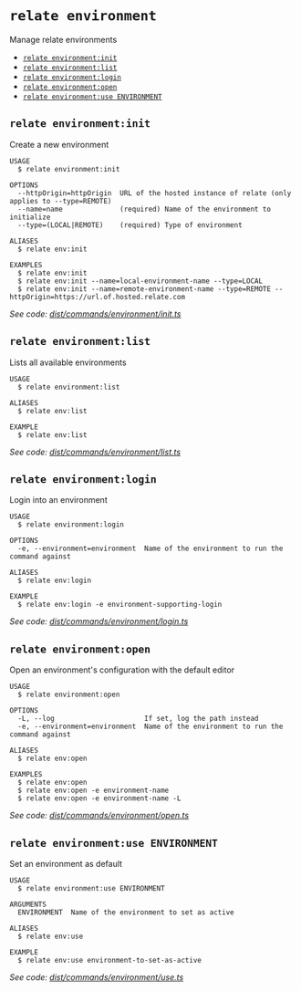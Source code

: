 `relate environment`
====================

Manage relate environments

* [`relate environment:init`](#relate-environmentinit)
* [`relate environment:list`](#relate-environmentlist)
* [`relate environment:login`](#relate-environmentlogin)
* [`relate environment:open`](#relate-environmentopen)
* [`relate environment:use ENVIRONMENT`](#relate-environmentuse-environment)

## `relate environment:init`

Create a new environment

```
USAGE
  $ relate environment:init

OPTIONS
  --httpOrigin=httpOrigin  URL of the hosted instance of relate (only applies to --type=REMOTE)
  --name=name              (required) Name of the environment to initialize
  --type=(LOCAL|REMOTE)    (required) Type of environment

ALIASES
  $ relate env:init

EXAMPLES
  $ relate env:init
  $ relate env:init --name=local-environment-name --type=LOCAL
  $ relate env:init --name=remote-environment-name --type=REMOTE --httpOrigin=https://url.of.hosted.relate.com
```

_See code: [dist/commands/environment/init.ts](https://github.com/neo-technology/relate/blob/v1.0.2-alpha.3/dist/commands/environment/init.ts)_

## `relate environment:list`

Lists all available environments

```
USAGE
  $ relate environment:list

ALIASES
  $ relate env:list

EXAMPLE
  $ relate env:list
```

_See code: [dist/commands/environment/list.ts](https://github.com/neo-technology/relate/blob/v1.0.2-alpha.3/dist/commands/environment/list.ts)_

## `relate environment:login`

Login into an environment

```
USAGE
  $ relate environment:login

OPTIONS
  -e, --environment=environment  Name of the environment to run the command against

ALIASES
  $ relate env:login

EXAMPLE
  $ relate env:login -e environment-supporting-login
```

_See code: [dist/commands/environment/login.ts](https://github.com/neo-technology/relate/blob/v1.0.2-alpha.3/dist/commands/environment/login.ts)_

## `relate environment:open`

Open an environment's configuration with the default editor

```
USAGE
  $ relate environment:open

OPTIONS
  -L, --log                      If set, log the path instead
  -e, --environment=environment  Name of the environment to run the command against

ALIASES
  $ relate env:open

EXAMPLES
  $ relate env:open
  $ relate env:open -e environment-name
  $ relate env:open -e environment-name -L
```

_See code: [dist/commands/environment/open.ts](https://github.com/neo-technology/relate/blob/v1.0.2-alpha.3/dist/commands/environment/open.ts)_

## `relate environment:use ENVIRONMENT`

Set an environment as default

```
USAGE
  $ relate environment:use ENVIRONMENT

ARGUMENTS
  ENVIRONMENT  Name of the environment to set as active

ALIASES
  $ relate env:use

EXAMPLE
  $ relate env:use environment-to-set-as-active
```

_See code: [dist/commands/environment/use.ts](https://github.com/neo-technology/relate/blob/v1.0.2-alpha.3/dist/commands/environment/use.ts)_
